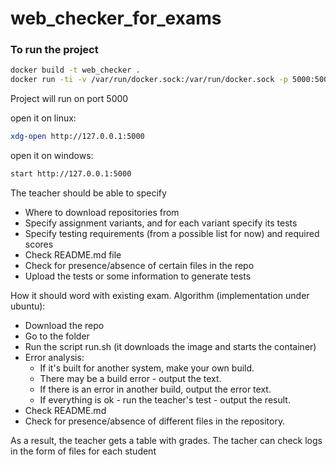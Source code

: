 # web_checker_for_exams

### To run the project
```bash
docker build -t web_checker .
docker run -ti -v /var/run/docker.sock:/var/run/docker.sock -p 5000:5000 web_checker 
```

Project will run on port 5000

open it on linux:
```bash
xdg-open http://127.0.0.1:5000
```
open it on windows:
```bash
start http://127.0.0.1:5000
```


The teacher should be able to specify
 * Where to download repositories from
 * Specify assignment variants, and for each variant specify its tests
 * Specify testing requirements (from a possible list for now) and required scores
 * Check README.md file 
 * Check for presence/absence of certain files in the repo
 * Upload the tests or some information to generate tests


How it should word with existing exam. Algorithm (implementation under ubuntu):
 * Download the repo 
 * Go to the folder
 * Run the script run.sh (it downloads the image and starts the container)
 * Error analysis: 
   * If it's built for another system, make your own build. 
   * There may be a build error - output the text.
   * If there is an error in another build, output the error text.
   * If everything is ok - run the teacher's test - output the result.
 * Check README.md
 * Check for presence/absence of different files in the repository.

As a result, the teacher gets a table with grades. The tacher can check logs in the form of files for each student
